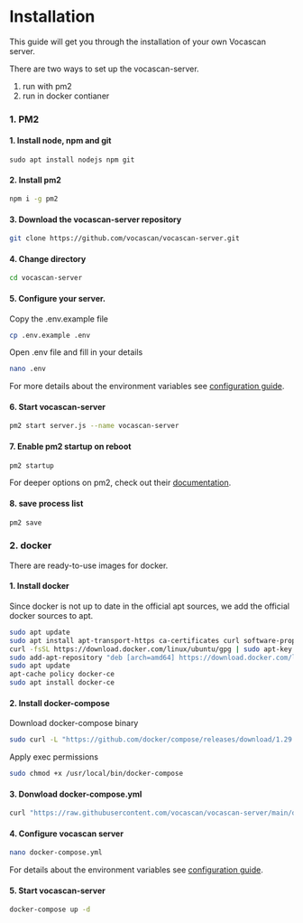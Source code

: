 # Installation

This guide will get you through the installation of your own Vocascan server.

There are two ways to set up the vocascan-server.

1. run with pm2
1. run in docker contianer

### 1. PM2

#### 1. Install node, npm and git

```
sudo apt install nodejs npm git
```

#### 2. Install pm2

```bash
npm i -g pm2
```

#### 3. Download the vocascan-server repository

```bash
git clone https://github.com/vocascan/vocascan-server.git
```

#### 4. Change directory

```bash
cd vocascan-server
```

#### 5. Configure your server.

Copy the .env.example file

```bash
cp .env.example .env
```

Open .env file and fill in your details

```bash
nano .env
```

For more details about the environment variables see [configuration guide](./Configuration).

#### 6. Start vocascan-server

```bash
pm2 start server.js --name vocascan-server
```

#### 7. Enable pm2 startup on reboot

```bash
pm2 startup
```

For deeper options on pm2, check out their [documentation](https://pm2.keymetrics.io/docs/usage/pm2-doc-single-page/).

#### 8. save process list

```bash
pm2 save
```

### 2. docker

There are ready-to-use images for docker.

#### 1. Install docker

Since docker is not up to date in the official apt sources, we add the official docker sources to apt.

```bash
sudo apt update
sudo apt install apt-transport-https ca-certificates curl software-properties-common
curl -fsSL https://download.docker.com/linux/ubuntu/gpg | sudo apt-key add -
sudo add-apt-repository "deb [arch=amd64] https://download.docker.com/linux/ubuntu focal stable"
sudo apt update
apt-cache policy docker-ce
sudo apt install docker-ce
```

#### 2. Install docker-compose

Download docker-compose binary

```bash
sudo curl -L "https://github.com/docker/compose/releases/download/1.29.1/docker-compose-$(uname -s)-$(uname -m)" -o /usr/local/bin/docker-compose
```

Apply exec permissions

```bash
sudo chmod +x /usr/local/bin/docker-compose
```

#### 3. Donwload docker-compose.yml

```bash
curl "https://raw.githubusercontent.com/vocascan/vocascan-server/main/docker/docker-compose.yml" -o docker-compose.yml
```

#### 4. Configure vocascan server

```bash
nano docker-compose.yml
```

For details about the environment variables see [configuration guide](./Configuration).

#### 5. Start vocascan-server

```bash
docker-compose up -d
```
